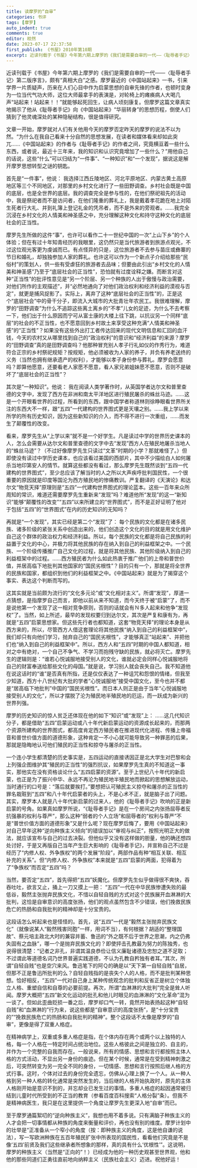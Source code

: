 ```yaml
---
title: 读摩罗的“自审”
categories: 书评
tags: [摩罗]
auto_indent: true
comments: true
editor: 皎然
date: 2023-07-17 22:37:58
first_publish: 《书屋》2010年第10期
excerpt: 近读刊载于《书屋》今年第六期上摩罗的《我们是需要自审的一代——〈耻辱者手记〉第二版序言》，颇有“真相大白”之感。摩罗最近的《中国站起来》一书，引来学界一片质疑声，历来在人们心目中作为启蒙思想的自审先锋的作者，也顿时变身为一位当代气功大师，这位大师最拿手的表演是，对轮椅上的瘫痪病人大喝几声“站起来！站起来！！”就能够起死回生，让病人顷刻康复。但摩罗这篇文章真实地揭示了他从《耻辱者手记》向《中国站起来》“华丽转身”的思想历程，倒使人们猜到了他灵魂深处的某种隐秘结构，很是值得研究。
---
```

近读刊载于《书屋》今年第六期上摩罗的《我们是需要自审的一代——〈耻辱者手记〉第二版序言》，颇有“真相大白”之感。摩罗最近的《中国站起来》一书，引来学界一片质疑声，历来在人们心目中作为启蒙思想的自审先锋的作者，也顿时变身为一位当代气功大师，这位大师最拿手的表演是，对轮椅上的瘫痪病人大喝几声“站起来！站起来！！”就能够起死回生，让病人顷刻康复。但摩罗这篇文章真实地揭示了他从《耻辱者手记》向《中国站起来》“华丽转身”的思想历程，倒使人们猜到了他灵魂深处的某种隐秘结构，很是值得研究。

文章一开始，摩罗就对人们有关他用今天的摩罗否定昨天的摩罗的说法不以为然。“为什么在我自己看来十分自然的思想发展，在读者和媒体看来却如此突兀……《中国站起来》的作者与《耻辱者手记》的作者之间，究竟横亘着一些什么东西，或者说，最近十三年来，我的知识和认识究竟增加了一些什么？”用他自己的话说，这些“什么”可以归结为“一件事”、“一种知识”和“一个发现”，据说这是解开摩罗思想转型之谜的钥匙。

首先是“一件事”，他说：
我选择江西丘陵地区、河北平原地区、内蒙古黄土高原地区等三个不同地区，对那里的乡村文化进行了一些田野调查。乡村社会既是中国的底层，也是全世界的底层。我的调查完全是参与性的，在他们祭祀祖先的活动中，我是祭祀者而不是访问者，在他们隆重的葬礼上，我是戴着孝花跪在地上对陌生死者行大礼、并到礼簿上登记礼金的凭吊者，而不是外来的旁观者。……我完全沉浸在乡村文化的人情美和神圣感之中，充分理解这种文化和持守这种文化的底层社会的正当性。

摩罗先生所做的这件“事”，也许可以看作二十一世纪中国的一次“上山下乡”的个人体验；但在有过十年知青经历的我眼里，这仍然只是当代旅游者到旅游点观光，不过这位观光客更为虔诚而已。有点怪异的只是，这位旅游者不去参与苗庄或彝寨的节日和婚礼，却独独参加人家的葬礼。也许这可以作为一个新点子介绍给那些“民俗村”的策划人，供一些有受虐狂的旅游者去品味；但要由此引出“乡村文化的人情美和神圣感”乃至于“底层社会的正当性”，恐怕就有过度诠释之嫌。而断言对这种“正当性”的批评性意见是“另一个阶层、另一个种族的人出于傲慢与政治需要，对他们所作的主观描述”，并“必然地通向了对他们政治权利和经济利益的漠视与否定”，就更是捕风捉影了。实际上，离弃了这种“底层社会的正当性”的，正是这个“底层社会”中的骨干分子，即流入大城市的大批青壮年农民工。我很难理解，摩罗的“田野调查”为什么不追踪这些离土离乡的“不孝”儿女的足迹，为什么不去考察一下，他们出于什么原因而宁可从富士康的大楼上往下跳，以抗议另一个同样“底层”的社会的不正当性，也不愿意回到乡村故土来享受这种充满“人情美和神圣感”的“正当性”？如果没有这些外出打工者传达回来的现代文明信息和汇回的血汗钱，今天的农村又从哪里找到自己的“政治权利”的意识和“经济利益”的来源？摩罗的“田野调查”真的是田野调查吗？他那种冒充别人孝子行礼如仪的作秀行为，难道符合正宗的乡村祭祀规矩？按规矩，他必须被收为人家的养子，并负有养老送终的义务（当然也拥有继承遗产的权利），才能够以孝子身份参与葬礼。摩罗会愿意吗？即算他愿意，还要看老人家愿不愿意，看人家兄弟姐妹愿不愿意，否则不是破坏了“底层社会的正当性”？

其次是“一种知识”。他说：
我在阅读人类学著作时，从英国学者达尔文和普里查德的文字中，发现了西方在非洲和南太平洋地区进行殖民屠杀的蛛丝马迹。……这是一个开眼看世界的过程，所看到的东西，跟中国学者称道林则徐睁眼看世界所关注的东西大不一样，跟“五四”一代建构的世界图式更是天壤之别。……我上学以来所学的所有历史知识，因为这些新知识的介入，而不得不进行一次重组，……而发生了颠覆性的改变。

看来，摩罗先生从“上学以来”就不是一个好学生。凡是读过中学的世界历史课本的人，怎么会需要从达尔文和普里查德的文字中去“发现”西方人在殖民地屠杀当地人的“蛛丝马迹”？（不过好像摩罗先生只读过“文革”时期的小学？那就难怪了。）但即使没有读过中学历史课本，也应该看过美国的西部片，其中不少描绘白人如何屠杀当地印第安人的情节。就算这些都没有看过，那么摩罗先生既然谈到“五四一代建构的世界图式”，至少总应该了解当时的人之所以大声疾呼批判国民性，一个很重要的原因就是印度等国沦为西方殖民地的惨痛教训。严复翻译的《天演论》和达尔文“物竞天择”原理则是“五四”一代建构世界图式的理论蓝本。这些一百年来众所周知的常识，难道还需要摩罗先生重新来“发现”吗？难道他所“发现”的这一“新知识”能够“颠覆性的改变”“五四”以来所建立的“世界图式”，而不是正好证明了他对于包括“五四”的“世界图式”在内的历史知识的无知吗？

再就是“一个发现”，其实已经是第二个“发现”了：
每个民族的文化都是在诸多民族、诸多阶级的紧张关系中创造出来的，他们创造这个文化的目的就是用文化维护自己这个群体的政治权力和经济利益。所以，每个民族的文化都是将自己民族的利益置于文化的中心，并极力将其他民族的存在纳入到自己的利益框架之中。一个民族、一个阶级传播推广自己文化的过程，就是将其他民族、其他阶级纳入到自己的利益框架中的过程。……西方殖民者为什么如此热衷于推广他们的上帝和普世价值，并居高临下地批判其他国家的“国民劣根性”？目的只有一个，那就是将全世界的民族和国家，都组织到他们的利益框架之中。《中国站起来》就是为了揭穿这个事实、表达这个判断而写的。

这其实就是当前颇为流行的“文化多元论”或“文化相对主义”。所谓“发现”，厚道一点猜想，是指摩罗自己而言，即他以前从来不知道，而今天终于被“启蒙”了，而不是说他第一个发现了这一相对竞争原则，否则的话就会有Ｎ多人起来和他争“发现权”了。当然，如上所述，最早的发现权要归到达尔文，其次是严复和康有为，再就是“五四”启蒙思想家。但这些先行者也都知道，这套“物竞天择”的理论本身是从西方来的，所以，尽管西方人借这套理论将其他民族“纳入到自己的利益框架中”，我们却只有向他们学习，抛弃自己的“国民劣根性”，才能够真正“站起来”、并把他们也“纳入到自己的利益框架中”。所以，西方人和“五四”时期的中国人都知道，相对之中有绝对，一个自己不争气、不学习而抱残守缺的民族，就必将灭亡。摩罗先生的逻辑则是：“谁若心悦诚服地接受别人的文化，谁就必定会同样心悦诚服地将自己的财富奉送给那些文化的母国。”就是说，学习别人就会丧失自己。我不知道他在说这话时的“谁”是否真有所指，还是仅仅表达了一种诅咒和怨恨的情绪，但我至少知道，西方十八世纪有大批的学者“心悦诚服地”接受中国文化，至今也并不都是“居高临下地批判”中国的“国民劣根性”。而日本人则正是由于当年“心悦诚服地接受别人的文化”，所以才摆脱了沦为殖民地半殖民地的厄运，而一跃成为新兴的世界列强。

摩罗的历史知识的惊人贫乏还体现在他的如下“知识”或“发现”上：
……这几代知识分子，都是借助“五四”启蒙运动或八十年代新启蒙运动的资源成长起来的，而那两个资源所建构的世界图式，都高度肯定西方殖民者在推进现代化进程、传播上帝福音和普世价值方面的道德形象，这种肯定一不小心就可能导致另一种罪恶的后果，那就是隐晦地认可他们殖民的正当性和掠夺与屠杀的正当性。

一个连小学生都清楚的历史事实是，五四运动的直接诱因正是北大学生对巴黎和会上列强企图维护其“殖民的正当性”的强烈抗议，如果摩罗先生真的不知道这一事实，那他实在没有资格谈论什么“五四启蒙的资源”。至于上世纪八十年代的新启蒙，也正是为了振兴中华、永远不再沦为殖民地半殖民地而掀起的思想解放运动，当时通行的口号是：“落后就要挨打。”要想把认可殖民主义掠夺和屠杀的正当性的罪名栽赃到“五四”和八十年代启蒙者的头上，不是心术不正，就是脑子出了问题。其实，摩罗本人就是八十年代新启蒙的过来人，他的《耻辱者手记》吹响的正是新启蒙的号角。如果真如摩罗所说，“《耻辱者手记》是在一个房间之内张扬屈辱者反抗强暴的权利与尊严”，那么这种“弱者的个人立场”和屈辱者的“权利与尊严”不是“普世价值方面的道德形象”又是什么呢？现在摩罗后悔了，要用《中国站起来》对自己早年这种“逆向种族主义倾向”的错误加以“审视与纠正”，按照光明正大的做法，就应该宣布与自己的过去决裂。但他似乎又没有这样做的胆量，他的确还想四处讨好，于是又再版自己当年产生巨大影响的《耻辱者手记》，并宣称自己不过是经历了“内修人权、外争族权”的两个发展“阶段”，两部作品有种“相互关联、相互补充的关系”。但“内修人权、外争族权”本来就是“五四”启蒙的两面，犯得着为了“争族权”而否定“五四”吗？

当然，要否定“五四”，首先得把“五四”妖魔化。但摩罗先生似乎做得很不爽快，吞吞吐吐，欲言又止，捅上一刀又摸上一把：
“五四”一代在中华民族惨遭失败的最低谷，毅然主张抛弃民族文化，不惜以自轻自贱的方式对这个民族展开血淋淋的大批判，这恰是自审意识的高度张扬，他们的观点虽然包含不少错误，他们挽救民族危亡的热肠和自我批判的精神却是十分宝贵的。

这段话怎么听起来也是怪怪的。首先，说“五四”一代是“毅然主张抛弃民族文化”（就像说某人“毅然残害同胞”一样，用词不当），有何根据？胡适的“整理国故”、蔡元培主政北大时的兼容并蓄、鲁迅的“外之既不后于世界之思潮，内之仍弗失固有之血脉”，哪一个是抛弃民族文化的？即使抨击孔教最为努力的陈独秀，也说得很清楚：“记者之非孔，非谓其温良恭俭让信义廉耻诸德及忠恕之道不足取；不过谓此等道德名词乃世界普遍实践道德，不认为孔教自矜独有者耳。”其次，所谓“自轻自贱”也是空穴来风。鲁迅笔下的阿Ｑ的确是以“天下第一自轻自贱”自居，但那不正是鲁迅所批判的么？自轻自贱指的是丧失个人的人格，而不是批判某种思想。恰好相反，“五四”一代对自己身上某种传统观念的批判和反省正是树立个体独立人格、重塑自信和自尊的必要前提。再次，所谓“血淋淋的大批判”完全是耸人听闻。摩罗大概把“五四”新文化运动的批孔和他儿时眼见的血淋淋的“文化革命”混为一谈了。但如此歪曲贬损一番之后，摩罗却口气一转，竟然开始表扬起这种“自轻自贱”和“血淋淋的”行为来，说这些都是“自审意识的高度张扬”，是“十分宝贵的”“挽救民族危亡的热肠和自我批判的精神”。整个这段话不太像是摩罗的“自审”，更像是得了双重人格症。

在精神病学上，双重或多重人格症是指，在个体内存在两个或两个以上独特的人格，每一个人格在一特定时间占统治地位。这些人格彼此之间是独立的、自主的，并作为一个完整的自我而存在。一般说来，所有的情感、思想和言行都按照主体人格的方式活动，不显出另一身份的痕迹。但在某个时候，通常是在受到精神刺激之后，可突然转变为另一完全不同的身份，一切情感、思想和言行按照后继人格的方式行事。这时，个体对过去的身份完全遗忘，仿佛从心理上换了一个人。从一种人格到另一种人格的转化通常是突然发生的，当后继的人格开始执政时，原先的主体人格刚开始是意识不到的，并忘却业已发生过的事情。多重人格症的起因通常被归结到儿童时代所受到的不正当的教育（参看百度百科搜索“人格分裂”条）。但我不是精神病医生，我只是在这里提供一个角度让摩罗先生更深入地“自审”而已。

至于摩罗通篇絮叨的“逆向种族主义”，我想也用不着多说。只有满脑子种族主义的人才会把一切事情都从种族的角度来衡量和评价，再也没有别的维度。摩罗计划中的壮举是“正准备从一个窄小的角度（按：即种族主义的角度，这是他自谦的说法），写一写欧洲种族在五百年殖民扩张中所表现的国民性，看看他们究竟是不是像‘五四’前贤及我们这些继承者所想象的那样，真的具有什么‘优根性’”。这说明，摩罗的种族主义（当然是“正向的”！）已经成为他的一种历史观甚至世界观，他和他的那些同道们正勇往直前地向纳粹主义（民族社会主义）迈进。祝他好运！
